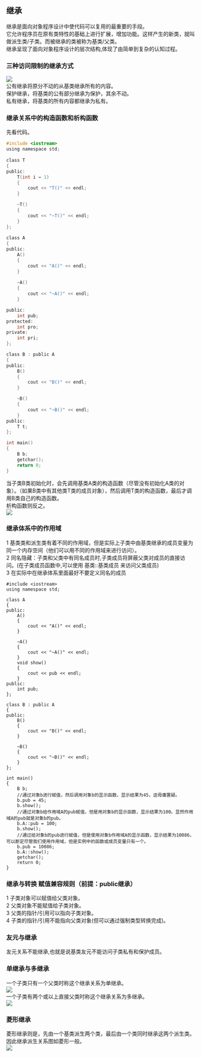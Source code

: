 ## 继承
继承是面向对象程序设计中使代码可以复用的最重要的手段。  
它允许程序员在原有类特性的基础上进行扩展，增加功能。这样产生的新类，就叫做派生类/子类。而被继承的类被称为基类/父类。    
继承呈现了面向对象程序设计的层次结构,体现了由简单到复杂的认知过程。    
### 三种访问限制的继承方式
![](https://github.com/sii2017/image/blob/master/%E7%BB%A7%E6%89%BF.png)   
公有继承将原分不动的从基类继承所有的内容。   
保护继承，将基类的公有部分继承为保护，其余不动。   
私有继承，将基类的所有内容都继承为私有。    
### 继承关系中的构造函数和析构函数
先看代码。  
```c
#include <iostream>  
using namespace std;   
   
class T   
{   
public:   
	T(int i = 1)    
	{   
		cout << "T()" << endl;   
	}   

	~T()   
	{   
		cout << "~T()" << endl;    
	}   
};   
   
class A   
{  
public:    
	A()  
	{   
		cout << "A()" << endl;   
	}   
   
	~A()   
	{  
		cout << "~A()" << endl;    
	}    

public:   
	int pub;  
protected:   
	int pro;  
private:    
	int pri;   
};    

class B : public A   
{    
public:   
	B()  
	{    
		cout << "B()" << endl;   
	}   

	~B()   
	{   
		cout << "~B()" << endl;   
	}   
public:   
	T t;   
};   

int main()   
{   
	B b;   
	getchar();  
	return 0;   
}    
```   
当子类B类初始化时，会先调用基类A类的构造函数（尽管没有初始化A类的对象）。（如果B类中有其他类T类的成员对象），然后调用T类的构造函数，最后才调用B类自己的构造函数。   
析构函数则反之。   
![](https://github.com/sii2017/image/blob/master/%E7%BB%A7%E6%89%BF%E4%B8%AD%E7%9A%84%E6%9E%84%E9%80%A0%E5%92%8C%E6%9E%90%E6%9E%84%E9%A1%BA%E5%BA%8F.png)  
### 继承体系中的作用域
1 基类类和派生类有着不同的作用域，但是实际上子类中由基类继承的成员变量为同一个内存空间（他们可以用不同的作用域来进行访问）。      
2 同名隐藏：子类和父类中有同名成员时,子类成员将屏蔽父类对成员的直接访问。(在子类成员函数中,可以使用 基类::基类成员 来访问父类成员)   
3 在实际中在继承体系里面最好不要定义同名的成员   
```
#include <iostream>   
using namespace std;   
   
class A  
{    
public:   
	A()   
	{   
		cout << "A()" << endl;   
	}  

	~A()    
	{   
		cout << "~A()" << endl;   
	}   
	void show()   
	{    
		cout << pub << endl;    
	}  
public:    
	int pub;   
};   

class B : public A   
{   
public:  
	B()   
	{   
		cout << "B()" << endl;   
	}    

	~B()   
	{   
		cout << "~B()" << endl;   
	}   
};   

int main()    
{   
	B b;   
	//通过对象b进行赋值，然后调用对象b的显示函数，显示结果为45，这毋庸置疑。    
	b.pub = 45;	   
	b.show();  
	//通过对象b给作用域A的pub赋值，但是用对象b的显示函数，显示结果为100。显然作用域A的pub就是对象b的pub。   
	b.A::pub = 100;   
	b.show();    
	//通过给对象b的pub进行赋值，但是使用对象b作用域A的显示函数，显示结果为10086，可以断定尽管我们使用作用域，但是实例中的函数或成员变量只有一个。      
	b.pub = 10086;   
	b.A::show();   
	getchar();   
	return 0;    
}   
```   
### 继承与转换 赋值兼容规则（前提：public继承）
1 子类对象可以赋值给父类对象。   
2 父类对象不能赋值给子类对象。  
3 父类的指针/引用可以指向子类对象。    
4 子类的指针/引用不能指向父类对象(但可以通过强制类型转换完成)。     
### 友元与继承
友元关系不能继承,也就是说基类友元不能访问子类私有和保护成员。   
### 单继承与多继承
一个子类只有一个父类时称这个继承关系为单继承。   
![](https://github.com/sii2017/image/blob/master/%E5%8D%95%E7%BB%A7%E6%89%BF.jpg)   
一个子类有两个或以上直接父类时称这个继承关系为多继承。    
![](https://github.com/sii2017/image/blob/master/%E5%A4%9A%E7%BB%A7%E6%89%BF.jpg)   
### 菱形继承
菱形继承则是，先由一个基类派生两个类，最后由一个类同时继承这两个派生类。因此继承派生关系图如菱形一般。   
![](https://github.com/sii2017/image/blob/master/%E8%8F%B1%E5%BD%A2%E7%BB%A7%E6%89%BF.jpg)   
